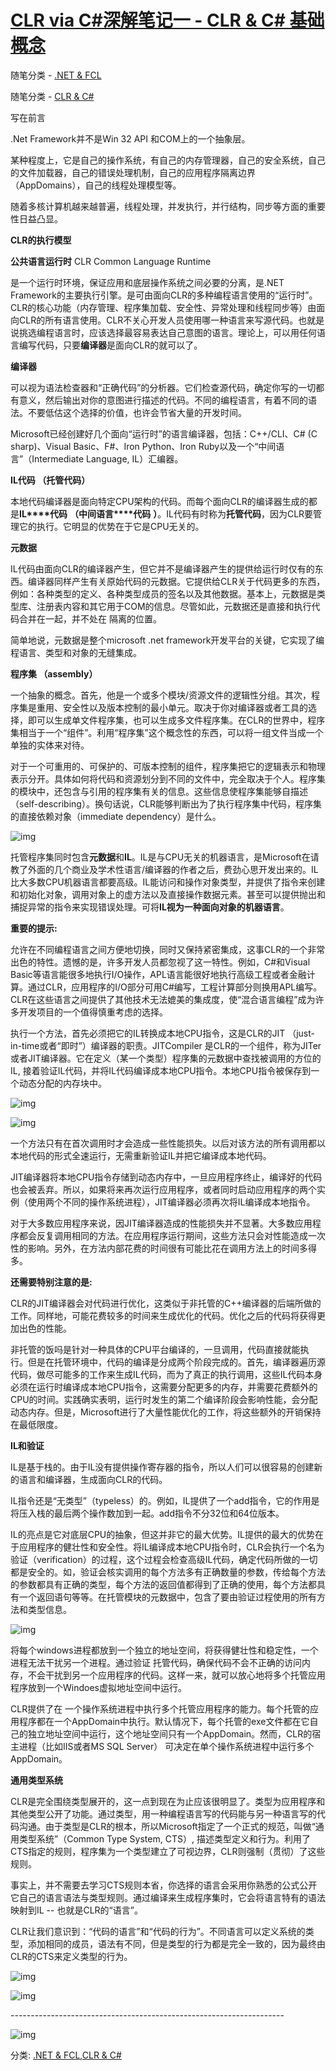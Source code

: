 # 	[CLR via C#深解笔记一 - CLR & C# 基础概念](https://www.cnblogs.com/Dlonghow/p/5071753.html)





随笔分类 - [.NET & FCL](https://www.cnblogs.com/Dlonghow/category/164213.html)

随笔分类 - [CLR & C#](https://www.cnblogs.com/Dlonghow/category/142819.html)

写在前言

 

.Net Framework并不是Win 32 API 和COM上的一个抽象层。

 

某种程度上，它是自己的操作系统，有自己的内存管理器，自己的安全系统，自己的文件加载器，自己的错误处理机制，自己的应用程序隔离边界（AppDomains），自己的线程处理模型等。

随着多核计算机越来越普遍，线程处理，并发执行，并行结构，同步等方面的重要性日益凸显。

 

**CLR的执行模型**

 

**公共语言运行时** CLR Common Language Runtime

是一个运行时环境，保证应用和底层操作系统之间必要的分离，是.NET  Framework的主要执行引擎。是可由面向CLR的多种编程语言使用的“运行时”。CLR的核心功能（内存管理、程序集加载、安全性、异常处理和线程同步等）由面向CLR的所有语言使用。CLR不关心开发人员使用哪一种语言来写源代码。也就是说挑选编程语言时，应该选择最容易表达自己意图的语言。理论上，可以用任何语言编写代码，只要**编译器**是面向CLR的就可以了。

 

**编译器**

可以视为语法检查器和“正确代码”的分析器。它们检查源代码，确定你写的一切都有意义，然后输出对你的意图进行描述的代码。不同的编程语言，有着不同的语法。不要低估这个选择的价值，也许会节省大量的开发时间。

Microsoft已经创建好几个面向“运行时”的语言编译器，包括：C++/CLI、C# (C sharp)、Visual  Basic、F#、Iron Python、Iron Ruby以及一个“中间语言”（Intermediate Language, IL）汇编器。

 

**IL代码 （托管代码）**

本地代码编译器是面向特定CPU架构的代码。而每个面向CLR的编译器生成的都是**IL****代码** **（中间语言****代码** **）**。IL代码有时称为**托管代码**，因为CLR要管理它的执行。它明显的优势在于它是CPU无关的。

 

**元数据**

IL代码由面向CLR的编译器产生，但它并不是编译器产生的提供给运行时仅有的东西。编译器同样产生有关原始代码的元数据。它提供给CLR关于代码更多的东西，例如：各种类型的定义、各种类型成员的签名以及其他数据。基本上，元数据是类型库、注册表内容和其它用于COM的信息。尽管如此，元数据还是直接和执行代码合并在一起，并不处在  隔离的位置。

简单地说，元数据是整个microsoft .net framework开发平台的关键，它实现了编程语言、类型和对象的无缝集成。

 

**程序集 （assembly）**

一个抽象的概念。首先，他是一个或多个模块/资源文件的逻辑性分组。其次，程序集是重用、安全性以及版本控制的最小单元。取决于你对编译器或者工具的选择，即可以生成单文件程序集，也可以生成多文件程序集。在CLR的世界中，程序集相当于一个“组件”。利用“程序集”这个概念性的东西，可以将一组文件当成一个单独的实体来对待。

对于一个可重用的、可保护的、可版本控制的组件，程序集把它的逻辑表示和物理表示分开。具体如何将代码和资源划分到不同的文件中，完全取决于个人。程序集的模块中，还包含与引用的程序集有关的信息。这些信息使程序集能够自描述（self-describing）。换句话说，CLR能够判断出为了执行程序集中代码，程序集的直接依赖对象（immediate  dependency）是什么。

![img](file:///C:/Users/lhdong/AppData/Local/Temp/enhtmlclip/Image(10).png)

 

托管程序集同时包含**元数据**和**IL**。IL是与CPU无关的机器语言，是Microsoft在请教了外面的几个商业及学术性语言/编译器的作者之后，费劲心思开发出来的。IL比大多数CPU机器语言都要高级。IL能访问和操作对象类型，并提供了指令来创建和初始化对象，调用对象上的虚方法以及直接操作数据元素。甚至可以提供抛出和捕捉异常的指令来实现错误处理。可将**IL视为一种面向对象的机器语言**。

 

**重要的提示:**

允许在不同编程语言之间方便地切换，同时又保持紧密集成，这事CLR的一个非常出色的特性。遗憾的是，许多开发人员都忽视了这一特性。例如，C#和Visual   Basic等语言能很多地执行I/O操作，APL语言能很好地执行高级工程或者金融计算。通过CLR，应用程序的I/O部分可用C#编写，工程计算部分则换用APL编写。CLR在这些语言之间提供了其他技术无法媲美的集成度，使“混合语言编程”成为许多开发项目的一个值得慎重考虑的选择。

 

执行一个方法，首先必须把它的IL转换成本地CPU指令，这是CLR的JIT  （just-in-time或者“即时”）编译器的职责。JITCompiler 是CLR的一个组件，称为JITer  或者JIT编译器。它在定义（某一个类型）程序集的元数据中查找被调用的方位的IL,  接着验证IL代码，并将IL代码编译成本地CPU指令。本地CPU指令被保存到一个动态分配的内存块中。

 

![img](assets/28228-20151224001241656-1348348989.jpg)

 

![img](assets/28228-20151224001322077-2059891087.jpg)

 

一个方法只有在首次调用时才会造成一些性能损失。以后对该方法的所有调用都以本地代码的形式全速运行，无需重新验证IL并把它编译成本地代码。

 

JIT编译器将本地CPU指令存储到动态内存中，一旦应用程序终止，编译好的代码也会被丢弃。所以，如果将来再次运行应用程序，或者同时启动应用程序的两个实例（使用两个不同的操作系统进程），JIT编译器必须再次将IL编译成本地指令。

对于大多数应用程序来说，因JIT编译器造成的性能损失并不显著。大多数应用程序都会反复调用相同的方法。在应用程序运行期间，这些方法只会对性能造成一次性的影响。另外，在方法内部花费的时间很有可能比花在调用方法上的时间多得多。

 

 

**还需要特别注意的是:**

CLR的JIT编译器会对代码进行优化，这类似于非托管的C++编译器的后端所做的工作。同样地，可能花费较多的时间来生成优化的代码。优化之后的代码将获得更加出色的性能。

非托管的饭吗是针对一种具体的CPU平台编译的，一旦调用，代码直接就能执行。但是在托管环境中，代码的编译是分成两个阶段完成的。首先，编译器遍历源代码，做尽可能多的工作来生成IL代码，而为了真正的执行调用，这些IL代码本身必须在运行时编译成本地CPU指令，这需要分配更多的内存，并需要花费额外的CPU的时间。实践确实表明，运行时发生的第二个编译阶段会影响性能，会分配动态内存。但是，Microsoft进行了大量性能优化的工作，将这些额外的开销保持在最低限度。

 

**IL和验证**

IL是基于栈的。由于IL没有提供操作寄存器的指令，所以人们可以很容易的创建新的语言和编译器，生成面向CLR的代码。

IL指令还是“无类型”（typeless）的。例如，IL提供了一个add指令，它的作用是将压入栈的最后两个操作数加到一起。add指令不分32位和64位版本。

IL的亮点是它对底层CPU的抽象，但这并非它的最大优势。IL提供的最大的优势在于应用程序的健壮性和安全性。将IL编译成本地CPU指令时，CLR会执行一个名为验证（verification）的过程，这个过程会检查高级IL代码，确定代码所做的一切都是安全的。如，验证会核实调用的每个方法多有正确数量的参数，传给每个方法的参数都具有正确的类型，每个方法的返回值都得到了正确的使用，每个方法都具有一个返回语句等等。在托管模块的元数据中，包含了要由验证过程使用的所有方法和类型信息。

 

![img](assets/28228-20151224001414687-1173401700.png)

 

将每个windows进程都放到一个独立的地址空间，将获得健壮性和稳定性，一个进程无法干扰另一个进程。通过验证  托管代码，确保代码不会不正确的访问内存，不会干扰到另一个应用程序的代码。这样一来，就可以放心地将多个托管应用程序放到一个Windoes虚拟地址空间中运行。

CLR提供了在  一个操作系统进程中执行多个托管应用程序的能力。每个托管的应用程序都在一个AppDomain中执行。默认情况下，每个托管的exe文件都在它自己的独立地址空间中运行，这个地址空间只有一个AppDomain。然而，CLR的宿主进程（比如IIS或者MS  SQL Server）  可决定在单个操作系统进程中运行多个AppDomain。

 

**通用类型系统**

CLR是完全围绕类型展开的，这一点到现在为止应该很明显了。类型为应用程序和其他类型公开了功能。通过类型，用一种编程语言写的代码能与另一种语言写的代码沟通。由于类型是CLR的根本，所以Microsoft指定了一个正式的规范，叫做“通用类型系统”（Common  Type System, CTS）,  描述类型定义和行为。利用了CTS指定的规则，程序集为一个类型建立了可视边界，CLR则强制（贯彻）了这些规则。

 

事实上，并不需要去学习CTS规则本省，你选择的语言会采用你熟悉的公式公开它自己的语言语法与类型规则。通过编译来生成程序集时，它会将语言特有的语法映射到IL -- 也就是CLR的“语言”。

 

CLR让我们意识到：“代码的语言”和“代码的行为”。不同语言可以定义系统的类型，添加相同的成员，语法有不同，但是类型的行为都是完全一致的，因为最终由CLR的CTS来定义类型的行为。

 

![img](file:///C:/Users/lhdong/AppData/Local/Temp/enhtmlclip/Image(14).png)

![img](assets/28228-20151224001441546-1408173548.png)

 

\--------------------------------------------------------------------

 

![img](assets/28228-20151224230220031-76068015.png)

 



分类: [.NET & FCL](https://www.cnblogs.com/Dlonghow/category/164213.html),[CLR & C#](https://www.cnblogs.com/Dlonghow/category/142819.html)